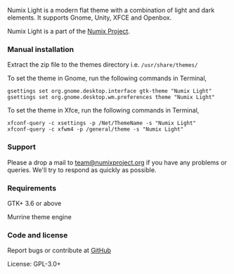 Numix Light is a modern flat theme with a combination of light and dark elements. It supports Gnome, Unity, XFCE and Openbox.

Numix Light is a part of the [Numix Project](http://numixproject.org).

### Manual installation

Extract the zip file to the themes directory i.e. `/usr/share/themes/`

To set the theme in Gnome, run the following commands in Terminal,

```
gsettings set org.gnome.desktop.interface gtk-theme "Numix Light"
gsettings set org.gnome.desktop.wm.preferences theme "Numix Light"
```

To set the theme in Xfce, run the following commands in Terminal,

```
xfconf-query -c xsettings -p /Net/ThemeName -s "Numix Light"
xfconf-query -c xfwm4 -p /general/theme -s "Numix Light"
```

### Support

Please a drop a mail to team@numixproject.org if you have any problems or queries. We'll try to respond as quickly as possible.

### Requirements

GTK+ 3.6 or above

Murrine theme engine

### Code and license

Report bugs or contribute at [GitHub](https://github.com/shimmerproject/Numix)

License: GPL-3.0+
